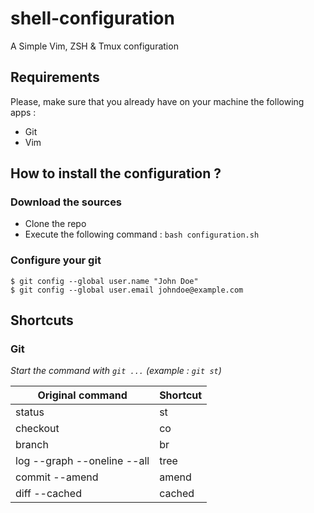 # shell-configuration
A Simple Vim, ZSH &amp; Tmux configuration

## Requirements

Please, make sure that you already have on your machine the following apps :
 * Git
 * Vim

## How to install the configuration ?

### Download the sources
 * Clone the repo
 * Execute the following command : `bash configuration.sh`

### Configure your git

```
$ git config --global user.name "John Doe"
$ git config --global user.email johndoe@example.com
```

## Shortcuts

### Git

*Start the command with `git ...` (example : `git st`)*

| Original command            | Shortcut |
|-----------------------------|----------|
| status                      | st       |
| checkout                    | co       |
| branch                      | br       |
| log --graph --oneline --all | tree     |
| commit --amend              | amend    |
| diff --cached               | cached   |
